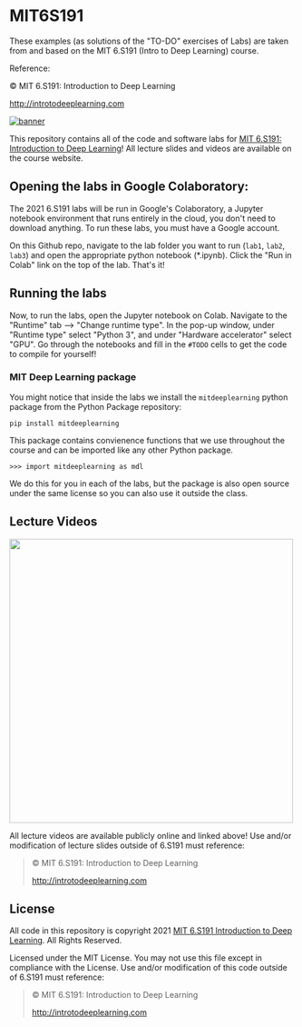 # MIT6S191
These examples (as solutions of the "TO-DO" exercises of Labs) are taken from and based on the MIT 6.S191 (Intro to Deep Learning) course.

Reference:

© MIT 6.S191: Introduction to Deep Learning

http://introtodeeplearning.com



[![banner](assets/banner.png)](http://introtodeeplearning.com)

This repository contains all of the code and software labs for [MIT 6.S191: Introduction to Deep Learning](http://introtodeeplearning.com)! All lecture slides and videos are available on the course website.


## Opening the labs in Google Colaboratory:

The 2021 6.S191 labs will be run in Google's Colaboratory, a Jupyter notebook environment that runs entirely in the cloud, you don't need to download anything. To run these labs, you must have a Google account.

On this Github repo, navigate to the lab folder you want to run (`lab1`, `lab2`, `lab3`) and open the appropriate python notebook (\*.ipynb). Click the "Run in Colab" link on the top of the lab. That's it!

## Running the labs
Now, to run the labs, open the Jupyter notebook on Colab. Navigate to the "Runtime" tab --> "Change runtime type". In the pop-up window, under "Runtime type" select "Python 3", and under "Hardware accelerator" select "GPU". Go through the notebooks and fill in the `#TODO` cells to get the code to compile for yourself!


### MIT Deep Learning package
You might notice that inside the labs we install the `mitdeeplearning` python package from the Python Package repository:

`pip install mitdeeplearning`

This package contains convienence functions that we use throughout the course and can be imported like any other Python package.

`>>> import mitdeeplearning as mdl`

We do this for you in each of the labs, but the package is also open source under the same license so you can also use it outside the class.

## Lecture Videos

[<img src="assets/video_play.png" width="500">](https://www.youtube.com/watch?v=njKP3FqW3Sk&list=PLtBw6njQRU-rwp5__7C0oIVt26ZgjG9NI&index=1)

All lecture videos are available publicly online and linked above! Use and/or modification of lecture slides outside of 6.S191 must reference:

> © MIT 6.S191: Introduction to Deep Learning
>
> http://introtodeeplearning.com

## License
All code in this repository is copyright 2021 [MIT 6.S191 Introduction to Deep Learning](http://introtodeeplearning.com). All Rights Reserved.

Licensed under the MIT License. You may not use this file except in compliance with the License. Use and/or modification of this code outside of 6.S191 must reference:

> © MIT 6.S191: Introduction to Deep Learning
>
> http://introtodeeplearning.com
